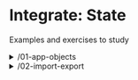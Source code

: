 # Integrate: State

Examples and exercises to study

<!-- BEGIN TOC -->
<li style='list-style-type: none;'><details><summary>/01-app-objects</summary>

<ul>  <li style='list-style-type: none;'><details><summary>/refactor-code-along</summary>

<ul><ul>    <li><a href="./01-app-objects/refactor-code-along/the-average--encapsulated.html" target="_blank">/the-average--encapsulated.html</a></li>
    <li><a href="./01-app-objects/refactor-code-along/the-average--separated.html" target="_blank">/the-average--separated.html</a></li>
</ul>
</ul></details></li>
</ul></details></li><li style='list-style-type: none;'><details><summary>/02-import-export</summary>

<ul>  <li style='list-style-type: none;'><details><summary>/examples</summary>

<ul>    <li style='list-style-type: none;'><details><summary>/0-hello-user</summary>

<ul><ul>      <li><a href="./02-import-export/examples/0-hello-user/index.html" target="_blank">/index.html</a></li>
</ul>
</ul></details></li>    <li style='list-style-type: none;'><details><summary>/1-hello-user</summary>

<ul><ul>      <li><a href="./02-import-export/examples/1-hello-user/index.html" target="_blank">/index.html</a></li>
</ul>
</ul></details></li>    <li style='list-style-type: none;'><details><summary>/2-export-before-declarations</summary>

<ul><ul>      <li><a href="./02-import-export/examples/2-export-before-declarations/index.html" target="_blank">/index.html</a></li>
</ul>
</ul></details></li>    <li style='list-style-type: none;'><details><summary>/3-export-apart-from-declarations</summary>

<ul><ul>      <li><a href="./02-import-export/examples/3-export-apart-from-declarations/index.html" target="_blank">/index.html</a></li>
</ul>
</ul></details></li>    <li style='list-style-type: none;'><details><summary>/4-import-star</summary>

<ul><ul>      <li><a href="./02-import-export/examples/4-import-star/index.html" target="_blank">/index.html</a></li>
</ul>
</ul></details></li>    <li style='list-style-type: none;'><details><summary>/5-import-as</summary>

<ul><ul>      <li><a href="./02-import-export/examples/5-import-as/index.html" target="_blank">/index.html</a></li>
</ul>
</ul></details></li>    <li style='list-style-type: none;'><details><summary>/6-export-as</summary>

<ul><ul>      <li><a href="./02-import-export/examples/6-export-as/index.html" target="_blank">/index.html</a></li>
</ul>
</ul></details></li>    <li style='list-style-type: none;'><details><summary>/7-export-default</summary>

<ul><ul>      <li><a href="./02-import-export/examples/7-export-default/index.html" target="_blank">/index.html</a></li>
</ul>
</ul></details></li>    <li style='list-style-type: none;'><details><summary>/8-re-export</summary>

<ul><ul>      <li><a href="./02-import-export/examples/8-re-export/index.html" target="_blank">/index.html</a></li>
</ul>
</ul></details></li>
</ul></details></li>  <li style='list-style-type: none;'><details><summary>/exercises</summary>

<ul>    <li style='list-style-type: none;'><details><summary>/exercise-01</summary>

<ul><ul>      <li><a href="./02-import-export/exercises/exercise-01/index.html" target="_blank">/index.html</a></li>
</ul>
</ul></details></li>    <li style='list-style-type: none;'><details><summary>/exercise-02</summary>

<ul><ul>      <li><a href="./02-import-export/exercises/exercise-02/index.html" target="_blank">/index.html</a></li>
</ul>
</ul></details></li>    <li style='list-style-type: none;'><details><summary>/exercise-03</summary>

<ul><ul>      <li><a href="./02-import-export/exercises/exercise-03/index.html" target="_blank">/index.html</a></li>
</ul>
</ul></details></li>    <li style='list-style-type: none;'><details><summary>/exercise-04</summary>

<ul><ul>      <li><a href="./02-import-export/exercises/exercise-04/index.html" target="_blank">/index.html</a></li>
</ul>
</ul></details></li>    <li style='list-style-type: none;'><details><summary>/exercise-05</summary>

<ul><ul>      <li><a href="./02-import-export/exercises/exercise-05/index.html" target="_blank">/index.html</a></li>
</ul>
</ul></details></li>    <li style='list-style-type: none;'><details><summary>/exercise-06</summary>

<ul><ul>      <li><a href="./02-import-export/exercises/exercise-06/index.html" target="_blank">/index.html</a></li>
</ul>
</ul></details></li>    <li style='list-style-type: none;'><details><summary>/exercise-07</summary>

<ul><ul>      <li><a href="./02-import-export/exercises/exercise-07/index.html" target="_blank">/index.html</a></li>
</ul>
</ul></details></li>    <li style='list-style-type: none;'><details><summary>/exercise-08</summary>

<ul><ul>      <li><a href="./02-import-export/exercises/exercise-08/index.html" target="_blank">/index.html</a></li>
</ul>
</ul></details></li>    <li style='list-style-type: none;'><details><summary>/exercise-09</summary>

<ul><ul>      <li><a href="./02-import-export/exercises/exercise-09/index.html" target="_blank">/index.html</a></li>
</ul>
</ul></details></li>    <li style='list-style-type: none;'><details><summary>/exercise-10</summary>

<ul><ul>      <li><a href="./02-import-export/exercises/exercise-10/index.html" target="_blank">/index.html</a></li>
</ul>
</ul></details></li>    <li style='list-style-type: none;'><details><summary>/exercise-11</summary>

<ul><ul>      <li><a href="./02-import-export/exercises/exercise-11/index.html" target="_blank">/index.html</a></li>
</ul>
</ul></details></li>    <li style='list-style-type: none;'><details><summary>/exercise-12</summary>

<ul><ul>      <li><a href="./02-import-export/exercises/exercise-12/index.html" target="_blank">/index.html</a></li>
</ul>
</ul></details></li>
</ul></details></li>
</ul></details></li>

<!-- END TOC -->
